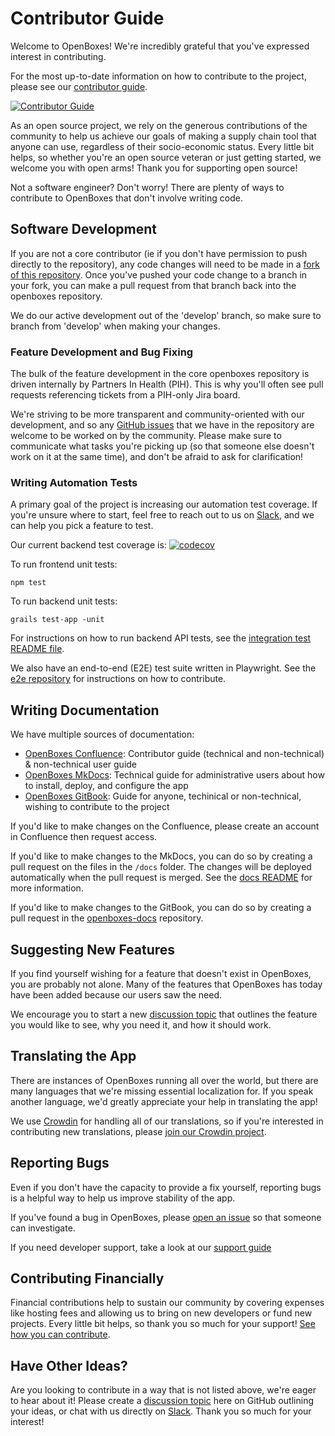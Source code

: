 # Contributor Guide
Welcome to OpenBoxes! We're incredibly grateful that you've expressed interest in contributing.

For the most up-to-date information on how to contribute to the project, please see our [contributor guide](https://openboxes.gitbook.io/contributor-guide/).

[![Contributor Guide](https://img.shields.io/badge/contributor%20guide-grey?style=for-the-badge&logo=gitbook&logoColor=white)](https://openboxes.gitbook.io/contributor-guide/)

As an open source project, we rely on the generous contributions of the community to help us achieve our goals of making a supply chain tool that anyone can use, regardless of their socio-economic status. Every little bit helps, so whether you're an open source veteran or just getting started, we welcome you with open arms! Thank you for supporting open source!

Not a software engineer? Don't worry! There are plenty of ways to contribute to OpenBoxes that don't involve writing code. 

## Software Development
If you are not a core contributor (ie if you don't have permission to push directly to the repository), any code changes will need to be made in a [fork of this repository](https://docs.github.com/en/pull-requests/collaborating-with-pull-requests/working-with-forks/fork-a-repo). Once you've pushed your code change to a branch in your fork, you can make a pull request from that branch back into the openboxes repository.

We do our active development out of the 'develop' branch, so make sure to branch from 'develop' when making your changes.

### Feature Development and Bug Fixing
The bulk of the feature development in the core openboxes repository is driven internally by Partners In Health (PIH). This is why you'll often see pull requests referencing tickets from a PIH-only Jira board.

We're striving to be more transparent and community-oriented with our development, and so any [GitHub issues](https://github.com/openboxes/openboxes/issues) that we have in the repository are welcome to be worked on by the community. Please make sure to communicate what tasks you're picking up (so that someone else doesn't work on it at the same time), and don't be afraid to ask for clarification!

### Writing Automation Tests
A primary goal of the project is increasing our automation test coverage. If you're unsure where to start, feel free to reach out to us on [Slack](http://slack-signup.openboxes.com), and we can help you pick a feature to test.

Our current backend test coverage is: [![codecov](https://codecov.io/gh/openboxes/openboxes/branch/develop/graph/badge.svg?token=Ki6DtbxXok)](https://codecov.io/gh/openboxes/openboxes)

To run frontend unit tests:
```
npm test
```

To run backend unit tests:
```
grails test-app -unit
```

For instructions on how to run backend API tests, see the [integration test README file](/src/integration-test/README.md).

We also have an end-to-end (E2E) test suite written in Playwright. See the [e2e repository](https://github.com/openboxes/openboxes-e2e) for instructions on how to contribute.

## Writing Documentation
We have multiple sources of documentation:
- [OpenBoxes Confluence](https://openboxes.atlassian.net/wiki/spaces/OBW/overview): Contributor guide (technical and non-technical) & non-technical user guide
- [OpenBoxes MkDocs](https://docs.openboxes.com/en/latest/): Technical guide for administrative users about how to install, deploy, and configure the app
- [OpenBoxes GitBook](https://openboxes.gitbook.io/contributor-guide/): Guide for anyone, techinical or non-technical, wishing to contribute to the project

If you'd like to make changes on the Confluence, please create an account in Confluence then request access.

If you'd like to make changes to the MkDocs, you can do so by creating a pull request on the files in the `/docs` folder. The changes will be deployed automatically when the pull request is merged. See the [docs README](/docs/README.md) for more information.

If you'd like to make changes to the GitBook, you can do so by creating a pull request in the [openboxes-docs](https://github.com/openboxes/openboxes-docs) repository.

## Suggesting New Features
If you find yourself wishing for a feature that doesn't exist in OpenBoxes, you are probably not alone. Many of the features that OpenBoxes has today have been added because our users saw the need.

We encourage you to start a new [discussion topic](https://github.com/openboxes/openboxes/discussions/categories/ideas) that outlines the feature you would like to see, why you need it, and how it should work.

## Translating the App
There are instances of OpenBoxes running all over the world, but there are many languages that we're missing essential localization for. If you speak another language, we'd greatly appreciate your help in translating the app!

We use [Crowdin](https://crowdin.com/) for handling all of our translations, so if you're interested in contributing new translations, please [join our Crowdin project](https://crowdin.com/project/openboxes).

## Reporting Bugs
Even if you don't have the capacity to provide a fix yourself, reporting bugs is a helpful way to help us improve stability of the app.

If you've found a bug in OpenBoxes, please [open an issue](https://github.com/openboxes/openboxes/issues/new) so that someone can investigate.

If you need developer support, take a look at our [support guide](/SUPPORT.md)

## Contributing Financially
Financial contributions help to sustain our community by covering expenses like hosting fees and allowing us to bring on new developers or fund new projects. Every little bit helps, so thank you so much for your support! [See how you can contribute](https://opencollective.com/openboxes/contribute).


## Have Other Ideas?

Are you looking to contribute in a way that is not listed above, we're eager to hear about it! Please create a [discussion topic](https://github.com/openboxes/openboxes/discussions/categories/ideas) here on GitHub outlining your ideas, or chat with us directly on [Slack](http://slack-signup.openboxes.com). Thank you so much for your interest!
